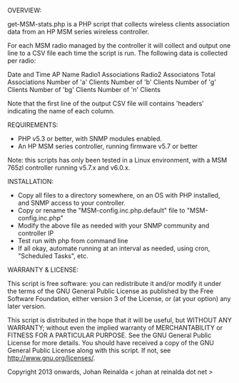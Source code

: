 OVERVIEW:

get-MSM-stats.php is a PHP script that collects wireless clients association data
from an HP MSM series wireless controller.

For each MSM radio managed by the controller it will collect and output one line
to a CSV file each time the script is run. The following data is collected per radio:

Date and Time
AP Name
Radio1 Associations
Radio2 Associatons
Total Associations
Number of 'a' Clients
Number of 'b' Clients
Number of 'g' Clients
Number of 'bg' Clients
Number of 'n' Clients

Note that the first line of the output CSV file will contains 'headers' indicating the name of each column.


REQUIREMENTS:
- PHP v5.3 or better, with SNMP modules enabled.
- An HP MSM series controller, running firmware v5.7 or better

Note: this scripts has only been tested in a Linux environment, with a MSM 765zl controller running v5.7.x and v6.0.x.

INSTALLATION:

- Copy all files to a directory somewhere, on an OS with PHP installed, and SNMP access to your controller.
- Copy or rename the "MSM-config.inc.php.default" file to "MSM-config.inc.php"
- Modify the above file as needed with your SNMP community and controller IP
- Test run with php from command line
- If all okay, automate running at an interval as needed, using cron, "Scheduled Tasks", etc.

WARRANTY & LICENSE:

This script is free software: you can redistribute it and/or modify it
under the terms of the GNU General Public License as published by
the Free Software Foundation, either version 3 of the License,
or (at your option) any later version.

This script is distributed in the hope that it will be useful,
but WITHOUT ANY WARRANTY; without even the implied warranty of
MERCHANTABILITY or FITNESS FOR A PARTICULAR PURPOSE.  See the
GNU General Public License for more details.
You should have received a copy of the GNU General Public License
along with this script.  If not, see <http://www.gnu.org/licenses/>.

Copyright  2013 onwards, Johan Reinalda  < johan at reinalda dot net >


